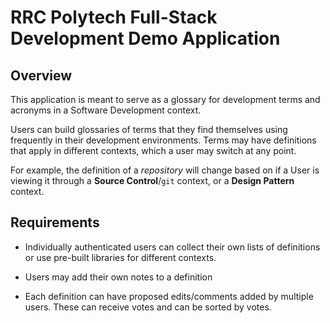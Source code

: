 # RRC Polytech Full-Stack Development Demo Application
## Overview
This application is meant to serve as a glossary for development terms and acronyms in a Software Development context.

Users can build glossaries of terms that they find themselves using frequently in their development environments. Terms may have definitions that apply in different contexts, which a user may switch at any point. 

For example, the definition of a *repository* will change based on if a User is viewing it through a **Source Control**/`git` context, or a **Design Pattern** context.

## Requirements
- Individually authenticated users can collect their own lists of definitions or use pre-built libraries for different contexts.

- Users may add their own notes to a definition

- Each definition can have proposed edits/comments added by multiple users. These can receive votes and can be sorted by votes.

